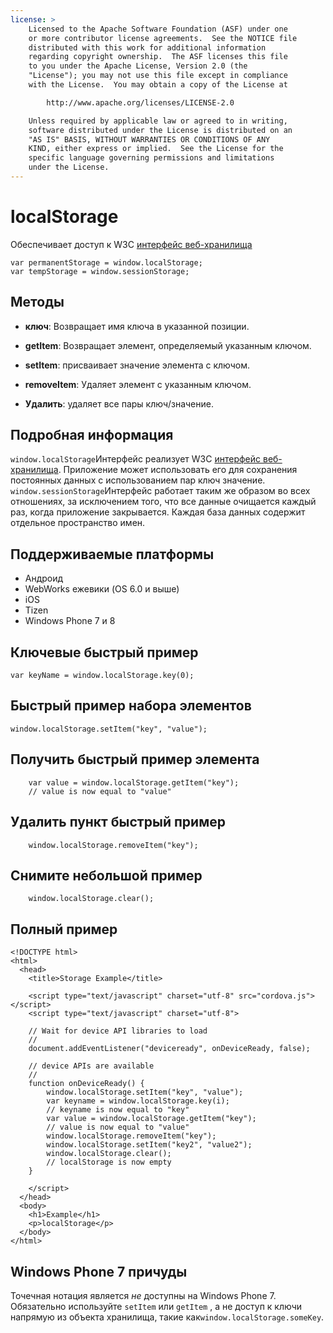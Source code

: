 ```yaml
---
license: >
    Licensed to the Apache Software Foundation (ASF) under one
    or more contributor license agreements.  See the NOTICE file
    distributed with this work for additional information
    regarding copyright ownership.  The ASF licenses this file
    to you under the Apache License, Version 2.0 (the
    "License"); you may not use this file except in compliance
    with the License.  You may obtain a copy of the License at

        http://www.apache.org/licenses/LICENSE-2.0

    Unless required by applicable law or agreed to in writing,
    software distributed under the License is distributed on an
    "AS IS" BASIS, WITHOUT WARRANTIES OR CONDITIONS OF ANY
    KIND, either express or implied.  See the License for the
    specific language governing permissions and limitations
    under the License.
---
```


# localStorage

Обеспечивает доступ к W3C [интерфейс веб-хранилища][1]

 [1]: http://dev.w3.org/html5/webstorage/#the-localstorage-attribute

    var permanentStorage = window.localStorage;
    var tempStorage = window.sessionStorage;
    

## Методы

*   **ключ**: Возвращает имя ключа в указанной позиции.

*   **getItem**: Возвращает элемент, определяемый указанным ключом.

*   **setItem**: присваивает значение элемента с ключом.

*   **removeItem**: Удаляет элемент с указанным ключом.

*   **Удалить**: удаляет все пары ключ/значение.

## Подробная информация

`window.localStorage`Интерфейс реализует W3C [интерфейс веб-хранилища][2]. Приложение может использовать его для сохранения постоянных данных с использованием пар ключ значение. `window.sessionStorage`Интерфейс работает таким же образом во всех отношениях, за исключением того, что все данные очищается каждый раз, когда приложение закрывается. Каждая база данных содержит отдельное пространство имен.

 [2]: http://dev.w3.org/html5/webstorage/

## Поддерживаемые платформы

*   Андроид
*   WebWorks ежевики (OS 6.0 и выше)
*   iOS
*   Tizen
*   Windows Phone 7 и 8

## Ключевые быстрый пример

    var keyName = window.localStorage.key(0);
    

## Быстрый пример набора элементов

    window.localStorage.setItem("key", "value");
    

## Получить быстрый пример элемента

        var value = window.localStorage.getItem("key");
        // value is now equal to "value"
    

## Удалить пункт быстрый пример

        window.localStorage.removeItem("key");
    

## Снимите небольшой пример

        window.localStorage.clear();
    

## Полный пример

    <!DOCTYPE html>
    <html>
      <head>
        <title>Storage Example</title>
    
        <script type="text/javascript" charset="utf-8" src="cordova.js"></script>
        <script type="text/javascript" charset="utf-8">
    
        // Wait for device API libraries to load
        //
        document.addEventListener("deviceready", onDeviceReady, false);
    
        // device APIs are available
        //
        function onDeviceReady() {
            window.localStorage.setItem("key", "value");
            var keyname = window.localStorage.key(i);
            // keyname is now equal to "key"
            var value = window.localStorage.getItem("key");
            // value is now equal to "value"
            window.localStorage.removeItem("key");
            window.localStorage.setItem("key2", "value2");
            window.localStorage.clear();
            // localStorage is now empty
        }
    
        </script>
      </head>
      <body>
        <h1>Example</h1>
        <p>localStorage</p>
      </body>
    </html>
    

## Windows Phone 7 причуды

Точечная нотация является *не* доступны на Windows Phone 7. Обязательно используйте `setItem` или `getItem` , а не доступ к ключи напрямую из объекта хранилища, такие как`window.localStorage.someKey`.